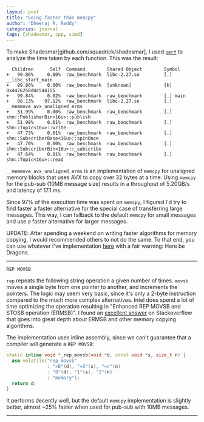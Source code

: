 ```yaml
---
layout: post
title: "Going faster than memcpy"
author: "Dheeraj R. Reddy"
categories: journal
tags: [shadesmar, cpp, simd]
---
```

To make Shadesmar[github.com/squadrick/shadesmar], I used [`perf`](https://perf.wiki.kernel.org/index.php/Main_Page) to 
analyze the time taken by each function. This was the result:
```
  Children      Self  Command        Shared Object        Symbol
+   99.86%     0.00%  raw_benchmark  libc-2.27.so         [.] __libc_start_main
+   99.86%     0.00%  raw_benchmark  [unknown]            [k] 0x4426258d4c544155
+   99.84%     0.02%  raw_benchmark  raw_benchmark        [.] main
+   98.13%    97.12%  raw_benchmark  libc-2.27.so         [.] __memmove_avx_unaligned_erms
+   51.99%     0.00%  raw_benchmark  raw_benchmark        [.] shm::PublisherBin<16u>::publish
+   51.98%     0.01%  raw_benchmark  raw_benchmark        [.] shm::Topic<16u>::write
+   47.73%     0.01%  raw_benchmark  raw_benchmark        [.] shm::SubscriberBase<16u>::spinOnce
+   47.70%     0.00%  raw_benchmark  raw_benchmark        [.] shm::SubscriberBin<16u>::_subscribe
+   47.64%     0.01%  raw_benchmark  raw_benchmark        [.] shm::Topic<16u>::read
```

`__memmove_avx_unaligned_erms` is an implementation of `memcpy` for unaligned memory blocks that uses AVX 
to copy over 32 bytes at a time. Using `memcpy` for the pub-sub (10MB message size) results in a 
throughput of 5.20GB/s and latency of 17.1 ms.

Since 97% of the execution time was spent on `memcpy`, I figured I'd try to find faster a faster alternative 
for the special case of transferring large messages. This way, I can fallback to the default `memcpy` for 
small messages and use a faster alternative for larger messages.

UPDATE: After spending a weekend on writing faster algorithms for memory copying, I would recommended
others to not do the same. To that end, you can use whatever I've implementation [here](dragons.h) with 
a fair warning: Here be Dragons.

---

`REP MOVSB`

`rep` repeats the following string operation a given number of times. `movsb` moves a single byte from 
one pointer to another, and increments the pointers. The logic may seem very basic, since it's 
only a 2-byte instruction compared to the much more complex alternatives. Intel does spend a lot of time 
optimizing the operation resulting in "Enhanced REP MOVSB and STOSB operation (ERMSB)". I found an 
[excellent answer](https://stackoverflow.com/a/43574756/2240521) on Stackoverflow that goes into great 
depth about ERMSB and other memory copying algorithms.

The implementation uses inline assembly, since we can't guarantee that a compiler will generate a `REP MOVSB`:

```c++
static inline void *_rep_movsb(void *d, const void *s, size_t n) {
  asm volatile("rep movsb"
               : "=D"(d), "=S"(s), "=c"(n)
               : "0"(d), "1"(s), "2"(n)
               : "memory");
  return d;
}
```

It performs decently well, but the default `memcpy` implementation is slightly better, almost ~25% faster
when used for pub-sub with 10MB messages. 

---


